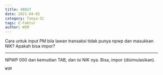 ```yaml
---
title: 48827
date: 2021-04-01
category: Tanya-SC
tags: E-Faktur
author: WSM
---
```


Cara untuk input PM bila lawan transaksi tidak punya npwp dan masukkan NIK? Apakah bisa impor?

---

NPWP 000 dan kemudian TAB, dan isi NIK nya. Bisa, impor (disimulasikan).

`WSM`
